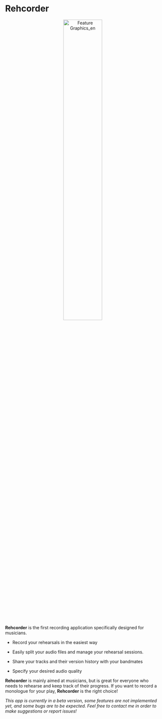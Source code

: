 # Rehcorder

<p align="center">
  <img alt="Feature Graphics_en" src="https://user-images.githubusercontent.com/25388498/177338217-52e94ada-5fcc-4e6f-89e0-f96e37a1b0f3.png" style="width: 50%;">
</p>

**Rehcorder** is the first recording application specifically designed for musicians. 

- Record your rehearsals in the easiest way

- Easily split your audio files and manage your rehearsal sessions.

- Share your tracks and their version history with your bandmates

- Specify your desired audio quality

**Rehcorder** is mainly aimed at musicians, but is great for everyone who needs to rehearse and keep track of their progress. If you want to record a monologue for your play, **Rehcorder** is the right choice!

_This app is currently in a beta version, some features are not implemented yet, and some bugs are to be expected. Feel free to contact me in order to make suggestions or report issues!_